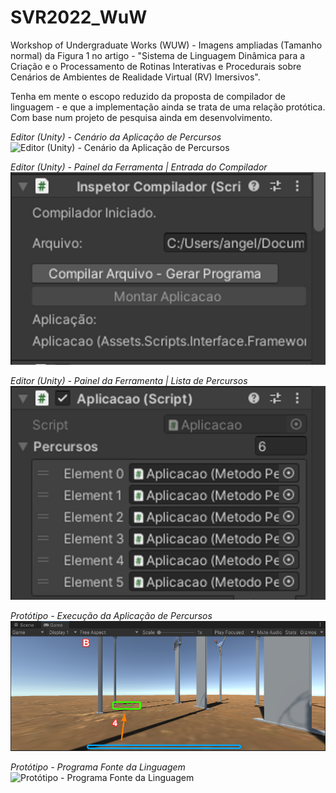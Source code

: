 # SVR2022_WuW
Workshop of Undergraduate Works (WUW) - Imagens ampliadas (Tamanho normal) da Figura 1 no artigo - "Sistema de Linguagem Dinâmica para a Criação e o Processamento de Rotinas Interativas e Procedurais sobre Cenários de Ambientes de Realidade Virtual (RV) Imersivos". 

Tenha em mente o escopo reduzido da proposta de compilador de linguagem - e que a implementação ainda se trata de uma relação protótica. Com base num projeto de pesquisa ainda em desenvolvimento.

*Editor (Unity) - Cenário da Aplicação de Percursos*
![Editor (Unity) - Cenário da Aplicação de Percursos](https://github.com/LordKrampus/SVR2022_WuW/blob/2c0bbb8338f154bcd2bb8854662e0505e23696c9/imagens%20ampliadas/Editor_Cen%C3%A1rio_Aplicacao_Percursos.png)

*Editor (Unity) - Painel da Ferramenta | Entrada do Compilador*
![Editor (Unity) - Painel da Ferramenta | Entrada do Compilador](https://github.com/LordKrampus/SVR2022_WuW/blob/2c0bbb8338f154bcd2bb8854662e0505e23696c9/imagens%20ampliadas/Editor_Painel_Ferramenta_Compilador.png)

*Editor (Unity) - Painel da Ferramenta | Lista de Percursos*
![Editor (Unity) - Painel da Ferramenta | Lista de Percursos](https://github.com/LordKrampus/SVR2022_WuW/blob/2c0bbb8338f154bcd2bb8854662e0505e23696c9/imagens%20ampliadas/Editor_Painel_Ferramenta_Percursos.png)

*Protótipo - Execução da Aplicação de Percursos*
![Protótipo - Execução da Aplicação de Percursos](https://github.com/LordKrampus/SVR2022_WuW/blob/2c0bbb8338f154bcd2bb8854662e0505e23696c9/imagens%20ampliadas/Prototipo_Execu%C3%A7%C3%A3o_Aplica%C3%A7%C3%A3o_Percursos.png)

*Protótipo - Programa Fonte da Linguagem*
![Protótipo - Programa Fonte da Linguagem](https://github.com/LordKrampus/SVR2022_WuW/blob/2c0bbb8338f154bcd2bb8854662e0505e23696c9/imagens%20ampliadas/Prototipo_Programa_Fonte_LinguagemRV.png)

